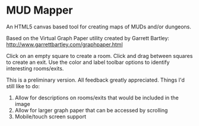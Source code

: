 MUD Mapper
==========

An HTML5 canvas based tool for creating maps of MUDs and/or dungeons.

Based on the Virtual Graph Paper utility created by Garrett Bartley:
http://www.garrettbartley.com/graphpaper.html

Click on an empty square to create a room.  Click and drag between squares
to create an exit.  Use the color and label toolbar options to identify
interesting rooms/exits.

This is a preliminary version.  All feedback greatly appreciated.  Things I'd
still like to do:  
1. Allow for descriptions on rooms/exits that would be included in the image  
2. Allow for larger graph paper that can be accessed by scrolling  
3. Mobile/touch screen support  
